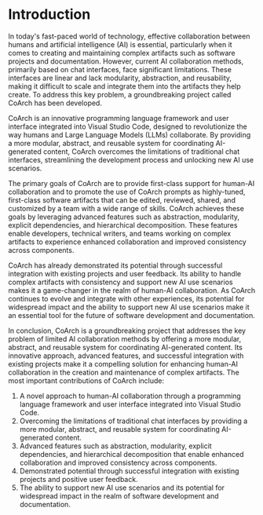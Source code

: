 # Introduction

In today's fast-paced world of technology, effective collaboration between humans and artificial intelligence (AI) is essential, particularly when it comes to creating and maintaining complex artifacts such as software projects and documentation. However, current AI collaboration methods, primarily based on chat interfaces, face significant limitations. These interfaces are linear and lack modularity, abstraction, and reusability, making it difficult to scale and integrate them into the artifacts they help create. To address this key problem, a groundbreaking project called CoArch has been developed.

CoArch is an innovative programming language framework and user interface integrated into Visual Studio Code, designed to revolutionize the way humans and Large Language Models (LLMs) collaborate. By providing a more modular, abstract, and reusable system for coordinating AI-generated content, CoArch overcomes the limitations of traditional chat interfaces, streamlining the development process and unlocking new AI use scenarios.

The primary goals of CoArch are to provide first-class support for human-AI collaboration and to promote the use of CoArch prompts as highly-tuned, first-class software artifacts that can be edited, reviewed, shared, and customized by a team with a wide range of skills. CoArch achieves these goals by leveraging advanced features such as abstraction, modularity, explicit dependencies, and hierarchical decomposition. These features enable developers, technical writers, and teams working on complex artifacts to experience enhanced collaboration and improved consistency across components.

CoArch has already demonstrated its potential through successful integration with existing projects and user feedback. Its ability to handle complex artifacts with consistency and support new AI use scenarios makes it a game-changer in the realm of human-AI collaboration. As CoArch continues to evolve and integrate with other experiences, its potential for widespread impact and the ability to support new AI use scenarios make it an essential tool for the future of software development and documentation.

In conclusion, CoArch is a groundbreaking project that addresses the key problem of limited AI collaboration methods by offering a more modular, abstract, and reusable system for coordinating AI-generated content. Its innovative approach, advanced features, and successful integration with existing projects make it a compelling solution for enhancing human-AI collaboration in the creation and maintenance of complex artifacts. The most important contributions of CoArch include:

1. A novel approach to human-AI collaboration through a programming language framework and user interface integrated into Visual Studio Code.
2. Overcoming the limitations of traditional chat interfaces by providing a more modular, abstract, and reusable system for coordinating AI-generated content.
3. Advanced features such as abstraction, modularity, explicit dependencies, and hierarchical decomposition that enable enhanced collaboration and improved consistency across components.
4. Demonstrated potential through successful integration with existing projects and positive user feedback.
5. The ability to support new AI use scenarios and its potential for widespread impact in the realm of software development and documentation.
